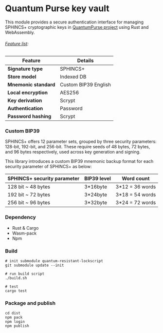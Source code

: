 # Quantum Purse key vault

This module provides a secure authentication interface for managing SPHINCS+ cryptographic keys in [QuantumPurse project](https://github.com/tea2x/quantum-purse-web-static.git) using Rust and WebAssembly.

###### <u>Feature list</u>:

| Feature               | Details              |
|-----------------------|----------------------|
| **Signature type**    | SPHINCS+             |
| **Store model**       | Indexed DB           |
| **Mnemonic standard** | Custom BIP39 English |
| **Local encryption**  | AES256               |
| **Key derivation**    | Scrypt               |
| **Authentication**    | Password             |
| **Password hashing**  | Scrypt               |

### Custom BIP39
SPHINCS+ offers 12 parameter sets, grouped by three security parameters: 128-bit, 192-bit, and 256-bit. These require seeds of 48 bytes, 72 bytes, and 96 bytes respectively, used across key generation and signing.

This library introduces a custom BIP39 mnemonic backup format for each security parameter of SPHINCS+ as below:

|SPHINCS+ security parameter| BIP39 level | Word count      |
|---------------------------|-------------|-----------------|
|    128 bit ~ 48 bytes     |   3*16byte  | 3*12 = 36 words |
|    192 bit ~ 72 bytes     |   3*24byte  | 3*18 = 54 words |
|    256 bit ~ 96 bytes     |   3*32byte  | 3*24 = 72 words |

### Dependency
- Rust & Cargo
- Wasm-pack
- Npm

### Build
```shell
# init submodule quantum-resistant-lockscript
git submodule update --init

# run build script
./build.sh

# test
cargo test
```

### Package and publish
```shell
cd dist
npm pack
npm login
npm publish
```
